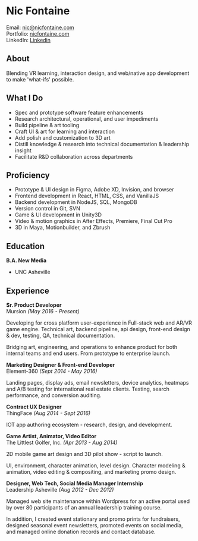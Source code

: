 # Nic Fontaine

Email: [nic@nicfontaine.com](mailto:nic@nicfontaine.com)   
Portfolio: [nicfontaine.com](https://nicfontaine.com)   
LinkedIn: [Linkedin](https://www.linkedin.com/in/nic-fontaine-67304062/)   

## About

Blending VR learning, interaction design, and web/native app development to make 'what-ifs' possible.

## What I Do
- Spec and prototype software feature enhancements
- Research architectural, operational, and user impediments
- Build pipeline & art tooling
- Craft UI & art for learning and interaction
- Add polish and customization to 3D art
- Distill knowledge & research into technical documentation & leadership insight
- Facilitate R&D collaboration across departments

## Proficiency
- Prototype & UI design in Figma, Adobe XD, Invision, and browser
- Frontend development in React, HTML, CSS, and VanillaJS
- Backend development in NodeJS, SQL, MongoDB
- Version control in Git, SVN
- Game & UI development in Unity3D
- Video & motion graphics in After Effects, Premiere, Final Cut Pro
- 3D in Maya, Motionbuilder, and Zbrush

## Education

**B.A. New Media**   
- UNC Asheville

## Experience

**Sr. Product Developer**   
Mursion _(May 2016 - Present)_   

Developing for cross platform user-experience in Full-stack web and AR/VR game engine. Technical art, backend pipeline, api design, front-end design & dev, testing, QA, technical documentation.   

Bridging art, engineering, and operations to enhance product for both internal teams and end users. From prototype to enterprise launch.  


**Marketing Designer & Front-end Developer**   
Element-360 _(Sept 2014 - May 2016)_   

Landing pages, display ads, email newsletters, device analytics, heatmaps and A/B testing for international real estate clients. Testing, search performance, and conversion auditing. 

**Contract UX Designer**   
ThingFace _(Aug 2014 - Sept 2016)_   

IOT app authoring ecosystem - research, design, and development.  

**Game Artist, Animator, Video Editor**   
The Littlest Golfer, Inc. _(Apr 2013 - Aug 2014)_   

2D mobile game art design and 3D pilot show - script to launch.   

UI, environment, character animation, level design. Character modeling & animation, video editing & compositing, and marketing promo design. 


**Designer, Web Tech, Social Media Manager Internship**   
Leadership Asheville _(Aug 2012 - Dec 2012)_   

Managed web site maintenance within Wordpress for an active portal used by over 80 participants of an annual leadership training course.   

In addition, I created event stationary and promo prints for fundraisers, designed seasonal event newsletters, promoted events on social media, and managed online donation records and contact database.      